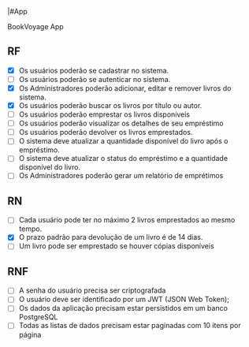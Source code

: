 |#App

BookVoyage App

## RF
- [x] Os usuários poderão se cadastrar no sistema.
- [ ] Os usuários poderão se autenticar no sistema.
- [x] Os Administradores poderão adicionar, editar e remover livros do sistema.
- [x] Os usuários poderão buscar os livros por título ou autor.
- [ ] Os usuários poderão emprestar os livros disponíveis
- [ ] Os usuários poderão visualizar os detalhes de seu empréstimo
- [ ] Os usuários poderão devolver os livros emprestados.
- [ ] O sistema deve atualizar a quantidade disponível do livro após o empréstimo.
- [ ] O sistema deve atualizar o status do empréstimo e a quantidade disponível do livro.
- [ ] Os Administradores poderão gerar um relatório de emprétimos

## RN
- [ ] Cada usuário pode ter no máximo 2 livros emprestados ao mesmo tempo.
- [x] O prazo padrão para devolução de um livro é de 14 dias.
- [ ] Um livro pode ser emprestado se houver cópias disponíveis

## RNF
- [ ] A senha do usuário precisa ser criptografada
- [ ] O usuário deve ser identificado por um JWT (JSON Web Token);
- [ ] Os dados da aplicação precisam estar persistidos em um banco PostgreSQL
- [ ] Todas as listas de dados precisam estar paginadas com 10 itens por página